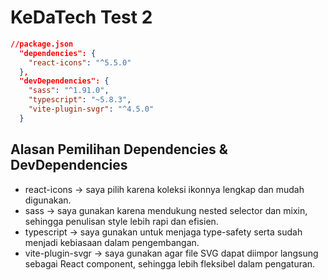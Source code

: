 # KeDaTech Test 2

```json
//package.json
  "dependencies": {
    "react-icons": "^5.5.0"
  },
  "devDependencies": {
    "sass": "^1.91.0",
    "typescript": "~5.8.3",
    "vite-plugin-svgr": "^4.5.0"
  }
```

## Alasan Pemilihan Dependencies & DevDependencies

- react-icons → saya pilih karena koleksi ikonnya lengkap dan mudah digunakan.
- sass → saya gunakan karena mendukung nested selector dan mixin, sehingga penulisan style lebih rapi dan efisien.
- typescript → saya gunakan untuk menjaga type-safety serta sudah menjadi kebiasaan dalam pengembangan.
- vite-plugin-svgr → saya gunakan agar file SVG dapat diimpor langsung sebagai React component, sehingga lebih fleksibel dalam pengaturan.

